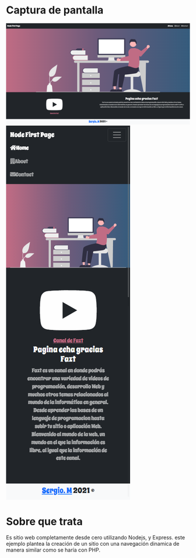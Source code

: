 # Captura de pantalla
![](docs/screenshot1.png)
![](docs/screenshot2.png)

# Sobre que trata

Es sitio web completamente desde cero utilizando Nodejs, y Express. este ejemplo plantea la creación de un sitio con una navegación dinamica de manera similar como se haría con PHP.